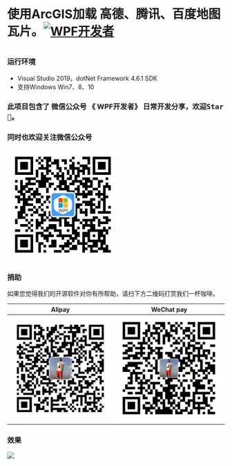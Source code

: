 # 使用ArcGIS加载 高德、腾讯、百度地图瓦片。<a target="_blank" href="https://qm.qq.com/cgi-bin/qm/qr?k=B61RFy2vvpaKLEDxaW6NsDpPZA-eSyFh&jump_from=webapi"><img border="0" src="https://pub.idqqimg.com/wpa/images/group.png" alt="WPF开发者" title="WPF开发者"></a>
# <h3>运行环境</h3>

* Visual Studio 2019，dotNet Framework 4.6.1 SDK
* 支持Windows Win7、8、10  
### 此项目包含了 微信公众号 《 WPF开发者》 日常开发分享，欢迎<kbd>Star🌟</kbd>。   
### 同时也欢迎关注微信公众号  

<img src="https://raw.githubusercontent.com/WPFDevelopersOrg/ResourcesCache/main/resources/wxgzh.jpg"/>  

### 捐助
如果您觉得我们的开源软件对你有所帮助，请扫下方二维码打赏我们一杯咖啡。

| Alipay | WeChat pay |
|----|-----|
|  <img src="https://github.com/WPFDevelopersOrg/ResourcesCache/raw/main/resources/Alipay.png"/>   |   <img src="https://github.com/WPFDevelopersOrg/ResourcesCache/raw/main/resources/WeChatPay.png"/>   |


<h3>效果</h3>  
<img src="/ArcGISMapSample/resourcesImage/map.gif"/>
